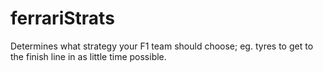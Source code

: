 # ferrariStrats
Determines what strategy your F1 team should choose; eg. tyres to get to the finish line in as little time possible.
